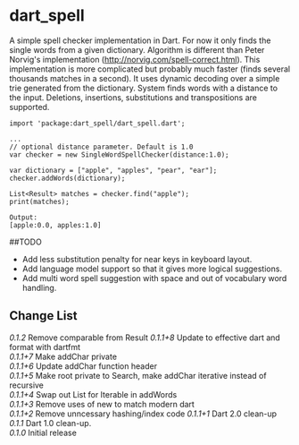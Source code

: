 dart_spell
==========

A simple spell checker implementation in Dart. For now it only finds the single words from a given 
dictionary. Algorithm is different than Peter Norvig's implementation (http://norvig.com/spell-correct.html). This implementation 
is more complicated but probably much faster (finds several thousands matches in a second). 
It uses dynamic decoding over a simple trie generated from the dictionary. System finds words with a distance to the input.
Deletions, insertions, substitutions and transpositions are supported.  

	import 'package:dart_spell/dart_spell.dart';
	
	...
	// optional distance parameter. Default is 1.0
	var checker = new SingleWordSpellChecker(distance:1.0);
	
	var dictionary = ["apple", "apples", "pear", "ear"];
	checker.addWords(dictionary);	
	
	List<Result> matches = checker.find("apple");
	print(matches);

	Output:
	[apple:0.0, apples:1.0]
	
##TODO
* Add less substitution penalty for near keys in keyboard layout.
* Add language model support so that it gives more logical suggestions.
* Add multi word spell suggestion with space and out of vocabulary word handling.  

## Change List
*0.1.2* Remove comparable from Result
*0.1.1+8* Update to effective dart and format with dartfmt  
*0.1.1+7* Make addChar private  
*0.1.1+6* Update addChar function header  
*0.1.1+5* Make root private to Search, make addChar iterative instead of recursive  
*0.1.1+4* Swap out List for Iterable in addWords  
*0.1.1+3* Remove uses of new to match modern dart  
*0.1.1+2* Remove unncessary hashing/index code
*0.1.1+1* Dart 2.0 clean-up  
*0.1.1* Dart 1.0 clean-up.  
*0.1.0* Initial release
